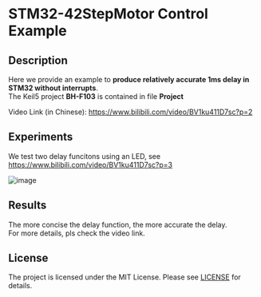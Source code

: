 # STM32-42StepMotor Control Example
## Description
Here we provide an example to **produce relatively accurate 1ms delay in STM32 without interrupts**.  
The Keil5 project **BH-F103** is contained in file **Project**  

Video Link (in Chinese): https://www.bilibili.com/video/BV1ku411D7sc?p=2

## Experiments
We test two delay funcitons using an LED, see https://www.bilibili.com/video/BV1ku411D7sc?p=3  

![image](https://user-images.githubusercontent.com/93332750/156525591-9bc33871-becb-4f93-887d-7b11e0d94111.png)

 ## Results
 
 The more concise the delay function, the more accurate the delay.  
 For more details, pls check the video link.
 
 
 ## License 
The project is licensed under the MIT License. Please see [LICENSE](https://github.com/liuyifanchn/Simulink-Model-for-EPS/blob/main/LICENSE) for details.
